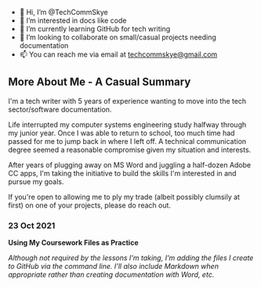 - 👋 Hi, I’m @TechCommSkye
- 👀 I’m interested in docs like code
- 🌱 I’m currently learning GitHub for tech writing
- 💞️ I’m looking to collaborate on small/casual projects needing documentation
- 📫 You can reach me via email at techcommskye@gmail.com

## More About Me - A Casual Summary

I'm a tech writer with 5 years of experience wanting to move into the tech sector/software documentation.

Life interrupted my computer systems engineering study halfway through my junior year. Once I was able to return to school, too much time had passed for me to jump back in where I left off. A technical communication degree seemed a reasonable compromise given my situation and interests.

After years of plugging away on MS Word and juggling a half-dozen Adobe CC apps, I'm taking the initiative to build the skills I'm interested in and pursue my goals.

If you're open to allowing me to ply my trade (albeit possibly clumsily at first) on one of your projects, please do reach out.

### 23 Oct 2021
**Using My Coursework Files as Practice**

_Although not required by the lessons I'm taking, I'm adding the files I create to GitHub via the command line. I'll also include Markdown when appropriate rather than creating documentation with Word, etc._


<!---
TechCommSkye/TechCommSkye is a ✨ special ✨ repository because its `README.md` (this file) appears on your GitHub profile.
You can click the Preview link to take a look at your changes.
--->
